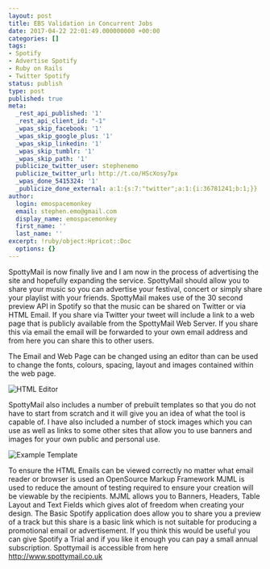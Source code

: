 ```yaml
---
layout: post
title: EBS Validation in Concurrent Jobs 
date: 2017-04-22 22:01:49.000000000 +00:00
categories: []
tags:
- Spotify
- Advertise Spotify
- Ruby on Rails
- Twitter Spotify
status: publish
type: post
published: true
meta:
  _rest_api_published: '1'
  _rest_api_client_id: "-1"
  _wpas_skip_facebook: '1'
  _wpas_skip_google_plus: '1'
  _wpas_skip_linkedin: '1'
  _wpas_skip_tumblr: '1'
  _wpas_skip_path: '1'
  publicize_twitter_user: stephenemo
  publicize_twitter_url: http://t.co/HScXosy7px
  _wpas_done_5415324: '1'
  _publicize_done_external: a:1:{s:7:"twitter";a:1:{i:36781241;b:1;}}
author:
  login: emospacemonkey
  email: stephen.emo@gmail.com
  display_name: emospacemonkey
  first_name: ''
  last_name: ''
excerpt: !ruby/object:Hpricot::Doc
  options: {}
---
```


SpottyMail is now finally live and I am now in the process of advertising the site and hopefully expanding the service. SpottyMail should allow you to share your music so you can advertise your festival, concert or simply share your playlist with your friends. SpottyMail makes use of the 30 second preview API in Spotify so that the music can be shared on Twitter or via HTML Email. If you share via Twitter your tweet will include a link to a web page that is publicly available from the SpottyMail Web Server. If you share this via email the email will be forwarded to your own email address and from here you can share this to other users.

The Email and Web Page can be changed using an editor than can be used to change the fonts, colours, spacing, layout and images contained within the web page.
 
![HTML Editor](http://emomonkey.github.io/images/htmledit.gif)


SpottyMail also includes a number of prebuilt templates so that you do not have to start from scratch and it will give you an idea of what the tool is capable of. I have also included a number of stock images which you can use as well as links to some other sites that allow you to use banners and images for your own public and personal use.

![Example Template](http://emomonkey.github.io/images/htmltemplate.png)

To ensure the HTML Emails can be viewed correctly no matter what email reader or browser is used an OpenSource Markup Framework MJML is used to reduce the amount of testing required to ensure your creation will be viewable by the recipients. MJML allows you to Banners, Headers, Table Layout and Text Fields which gives alot of freedom when creating your design. The Basic Spotify application does allow you to share you a preview of a track but this share is a basic link which is not suitable for producing a promotional email or advertisement. If you think this would be useful you can give Spotify a Trial and if you like it enough you can pay a small annual subscription. Spottymail is accessible from here <http://www.spottymail.co.uk>
